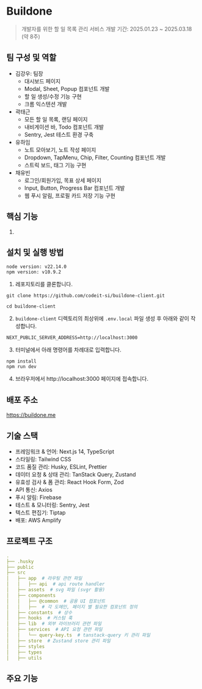 # Buildone

> 개발자를 위한 할 일 목록 관리 서비스
> 개발 기간: 2025.01.23 ~ 2025.03.18 (약 8주)

## 팀 구성 및 역할

- 김강우: 팀장
  - 대시보드 페이지
  - Modal, Sheet, Popup 컴포넌트 개발
  - 할 일 생성/수정 기능 구현
  - 크롬 익스텐션 개발
- 곽태근
  - 모든 할 일 목록, 랜딩 페이지
  - 내비게이션 바, Todo 컴포넌트 개발
  - Sentry, Jest 테스트 환경 구축
- 유하임
  - 노트 모아보기, 노트 작성 페이지
  - Dropdown, TapMenu, Chip, Filter, Counting 컴포넌트 개발
  - 스트릭 보드, 태그 기능 구현
- 채유빈
  - 로그인/회원가입, 목표 상세 페이지
  - Input, Button, Progress Bar 컴포넌트 개발
  - 웹 푸시 알림, 프로필 카드 저장 기능 구현

## 핵심 기능

1.

## 설치 및 실행 방법

```
node version: v22.14.0
npm version: v10.9.2
```

1. 레포지토리를 클론합니다.

```shell
git clone https://github.com/codeit-si/buildone-client.git

cd buildone-client
```

2. `buildone-client` 디렉토리의 최상위에 `.env.local` 파일 생성 후 아래와 같이 작성합니다.

```
NEXT_PUBLIC_SERVER_ADDRESS=http://localhost:3000
```

3. 터미널에서 아래 명령어를 차례대로 입력합니다.

```shell
npm install
npm run dev
```

4. 브라우저에서 http://localhost:3000 페이지에 접속합니다.

## 배포 주소

https://buildone.me

## 기술 스택

- 프레임워크 & 언어: Next.js 14, TypeScript
- 스타일링: Tailwind CSS
- 코드 품질 관리: Husky, ESLint, Prettier
- 데이터 요청 & 상태 관리: TanStack Query, Zustand
- 유효성 검사 & 폼 관리: React Hook Form, Zod
- API 통신: Axios
- 푸시 알림: Firebase
- 테스트 & 모니터링: Sentry, Jest
- 텍스트 편집기: Tiptap
- 배포: AWS Amplify

## 프로젝트 구조

```yaml
.
├── .husky
├── public
├── src
│   ├── app  # 라우팅 관련 파일
│   │   ├── api  # api route handler
│   ├── assets  # svg 파일 (svgr 활용)
│   ├── components
│   │   ├── @common  # 공용 UI 컴포넌트
│   │   ├──  # 각 도메인, 페이지 별 필요한 컴포넌트 정의
│   ├── constants  # 상수
│   ├── hooks  # 커스텀 훅
│   ├── lib  # 외부 라이브러리 관련 파일
│   ├── services  # API 요청 관련 파일
│   │   └── query-key.ts  # tanstack-query 키 관리 파일
│   ├── store  # Zustand store 관리 파일
│   ├── styles
│   ├── types
│   ├── utils
```

## 주요 기능
